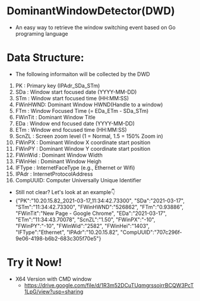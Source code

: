 # DominantWindowDetector(DWD)
* An easy way to retrieve the window switching event based on Go programing language


# Data Structure:
* The following informaiton will be collected by the DWD
1.  PK      : Primary key (IPAdr_SDa_STm)
2.  SDa     : Window start focused date (YYYY-MM-DD)
3.  STm     : Window start focused time (HH:MM:SS)
4.  FWinHWND: Dominant Window HWND(Handle to a window)
5.  FTm     : Window Focused Time (= EDa_ETm - SDa_STm)
6.  FWinTit : Dominant Window Title
7.  EDa     : Window end focused date (YYYY-MM-DD)
8.  ETm     : Window end focused time (HH:MM:SS)
9.  ScnZL   : Screen zoom level (1 = Normal, 1.5 = 150% Zoom in)
10. FWinPX  : Dominant Window X coordinate start position
11. FWinPY  : Dominant Window Y coordinate start position
12. FWinWid : Dominant Window Width
13. FWinHei : Dominant Window Heigh
14. IFType  : InternetFaceType (e.g., Ethernet or Wifi)
15. IPAdr   : InternetProtocolAddress
16. CompUUID: Computer Universally Unique Identifier

* Still not clear? Let's look at an example👇
* {"PK":"10.20.15.82_2021-03-17_11:34:42.73300", "SDa":"2021-03-17", "STm":"11:34:42.73300", "FWinHWND":"526862", "FTm":"0.93886", "FWinTit":"New Page - Google Chrome", "EDa":"2021-03-17", "ETm":"11:34:43.70078", "ScnZL":"1.50", "FWinPX":"-10", "FWinPY":"-10", "FWinWid":"2582", "FWinHei":"1403", "IFType":"Ethernet", "IPAdr":"10.20.15.82", "CompUUID":"707c296f-9e06-4198-b6b2-683c305f70e5"}


# Try it Now!
* X64 Version with CMD window
  * https://drive.google.com/file/d/1R3m52DCuTUqmgrssojrrBCQW3PcT1LpG/view?usp=sharing
